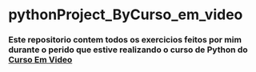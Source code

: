 # pythonProject_ByCurso_em_video

### Este repositorio contem todos os exercicios feitos por mim durante o perido que estive realizando o curso de Python do [Curso Em Video](https://www.cursoemvideo.com)
